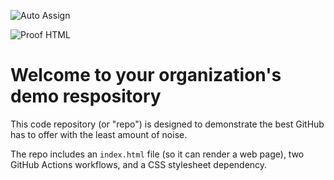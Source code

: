 ![Auto Assign](https://github.com/XamOps/demo-repository/actions/workflows/auto-assign.yml/badge.svg)

![Proof HTML](https://github.com/XamOps/demo-repository/actions/workflows/proof-html.yml/badge.svg)

# Welcome to your organization's demo respository
This code repository (or "repo") is designed to demonstrate the best GitHub has to offer with the least amount of noise.

The repo includes an `index.html` file (so it can render a web page), two GitHub Actions workflows, and a CSS stylesheet dependency.
